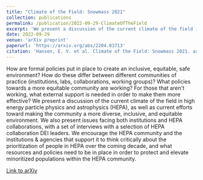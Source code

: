 ```yaml
---
title: "Climate of the Field: Snowmass 2021"
collection: publications
permalink: /publication/2022-09-29-ClimateOfTheField
excerpt: 'We present a discussion of the current climate of the field in high energy particle physics and astrophysics (HEPA), as well as current efforts toward making the community a more diverse, inclusive, and equitable environment. We also present issues facing both institutions and HEPA collaborations, with a set of interviews with a selection of HEPA collaboration DEI leaders. We encourage the HEPA community and the institutions & agencies that support it to think critically about the prioritization of people in HEPA over the coming decade, and what resources and policies need to be in place in order to protect and elevate minoritized populations within the HEPA community. '
date: 2022-09-29
venue: 'arXiv preprint'
paperurl: 'https://arxiv.org/abs/2204.03713'
citation: 'Hansen, E. V. et al. Climate of the Field: Snowmass 2021. arXiv.2204.03713 [physics.soc-ph] (2022) doi:10.48550/arXiv.2204.03713.'
---
```

How are formal policies put in place to create an inclusive, equitable, safe environment? How do these differ between different communities of practice (institutions, labs, collaborations, working groups)? What policies towards a more equitable community are working? For those that aren't working, what external support is needed in order to make them more effective? We present a discussion of the current climate of the field in high energy particle physics and astrophysics (HEPA), as well as current efforts toward making the community a more diverse, inclusive, and equitable environment. We also present issues facing both institutions and HEPA collaborations, with a set of interviews with a selection of HEPA collaboration DEI leaders. We encourage the HEPA community and the institutions & agencies that support it to think critically about the prioritization of people in HEPA over the coming decade, and what resources and policies need to be in place in order to protect and elevate minoritized populations within the HEPA community. 

[Link to arXiv](https://arxiv.org/abs/2204.03713)



<!-- Recommended citation: Hansen, E. V. et al. Climate of the Field: Snowmass 2021. arXiv.2204.03713 [physics.soc-ph] (2022) doi:10.48550/arXiv.2204.03713. -->
